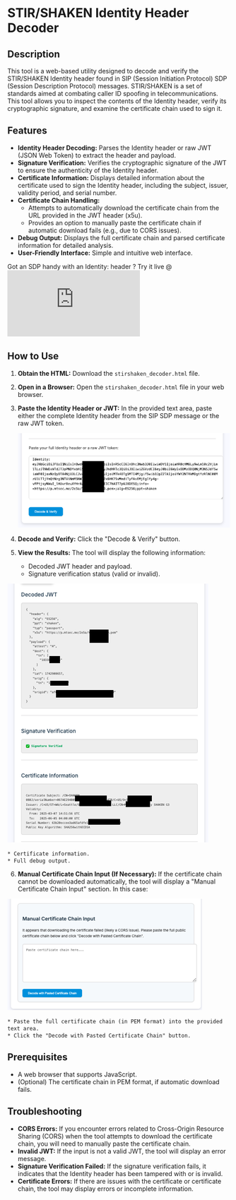 # STIR/SHAKEN Identity Header Decoder

## Description

This tool is a web-based utility designed to decode and verify the STIR/SHAKEN Identity header found in SIP (Session Initiation Protocol) SDP (Session Description Protocol) messages. STIR/SHAKEN is a set of standards aimed at combating caller ID spoofing in telecommunications.  This tool allows you to inspect the contents of the Identity header, verify its cryptographic signature, and examine the certificate chain used to sign it.

## Features

* **Identity Header Decoding:** Parses the Identity header or raw JWT (JSON Web Token) to extract the header and payload.
* **Signature Verification:** Verifies the cryptographic signature of the JWT to ensure the authenticity of the Identity header.
* **Certificate Information:** Displays detailed information about the certificate used to sign the Identity header, including the subject, issuer, validity period, and serial number.
* **Certificate Chain Handling:**
    * Attempts to automatically download the certificate chain from the URL provided in the JWT header (x5u).
    * Provides an option to manually paste the certificate chain if automatic download fails (e.g., due to CORS issues).
* **Debug Output:** Displays the full certificate chain and parsed certificate information for detailed analysis.
* **User-Friendly Interface:** Simple and intuitive web interface.

Got an SDP handy with an Identity: header ?  Try it live @ ![absg.tech/stirshaken-identity-decoder.html](https://absg.tech/stirshaken-identity-decoder.html)

## How to Use

1.  **Obtain the HTML:** Download the `stirshaken_decoder.html` file.
2.  **Open in a Browser:** Open the `stirshaken_decoder.html` file in your web browser.
3.  **Paste the Identity Header or JWT:** In the provided text area, paste either the complete Identity header from the SIP SDP message or the raw JWT token.

    ![Enter Identity Header or JWT](example/enter-identity.png)

4.  **Decode and Verify:** Click the "Decode & Verify" button.
5.  **View the Results:** The tool will display the following information:
    * Decoded JWT header and payload.
    * Signature verification status (valid or invalid).
      
   ![JWT Verification Status](example/jwt-verified.png)  

    * Certificate information.
    * Full debug output.
6.  **Manual Certificate Chain Input (If Necessary):** If the certificate chain cannot be downloaded automatically, the tool will display a "Manual Certificate Chain Input" section.  In this case:

   ![JWT Verification Status](example/cors-issue.png)  
   
    * Paste the full certificate chain (in PEM format) into the provided text area.
    * Click the "Decode with Pasted Certificate Chain" button.


## Prerequisites

* A web browser that supports JavaScript.
* (Optional) The certificate chain in PEM format, if automatic download fails.

## Troubleshooting

* **CORS Errors:** If you encounter errors related to Cross-Origin Resource Sharing (CORS) when the tool attempts to download the certificate chain, you will need to manually paste the certificate chain.
* **Invalid JWT:** If the input is not a valid JWT, the tool will display an error message.
* **Signature Verification Failed:** If the signature verification fails, it indicates that the Identity header has been tampered with or is invalid.
* **Certificate Errors:** If there are issues with the certificate or certificate chain, the tool may display errors or incomplete information.
